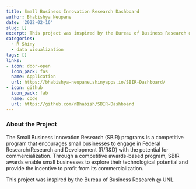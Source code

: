 ```yaml
---
title: Small Business Innovation Research Dashboard
author: Bhabishya Neupane
date: '2022-02-16'
slug: []
excerpt: This project was inspired by the Bureau of Business Research @ UNL.
categories:
  - R Shiny
  - data visualization
tags: []
links:
- icon: door-open
  icon_pack: fas
  name: Application
  url: https://bhabishya-neupane.shinyapps.io/SBIR-Dashboard/
- icon: github
  icon_pack: fab
  name: code
  url: https://github.com/nBhabish/SBIR-Dashboard
---
```


### About the Project


The Small Business Innovation Research (SBIR) programs is a competitive program that encourages small businesses to engage in Federal Research/Research and Development (R/R&D) with the potential for commercialization. Through a competitive awards-based program, SBIR awards enable small businesses to explore their technological potential and provide the incentive to profit from its commercialization.

This project was inspired by the Bureau of Business Research @ UNL.
